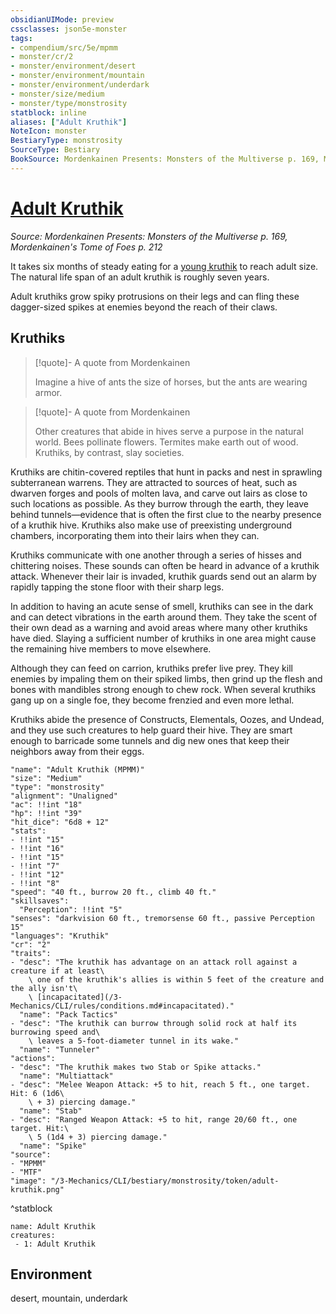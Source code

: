 ```yaml
---
obsidianUIMode: preview
cssclasses: json5e-monster
tags:
- compendium/src/5e/mpmm
- monster/cr/2
- monster/environment/desert
- monster/environment/mountain
- monster/environment/underdark
- monster/size/medium
- monster/type/monstrosity
statblock: inline
aliases: ["Adult Kruthik"]
NoteIcon: monster
BestiaryType: monstrosity
SourceType: Bestiary
BookSource: Mordenkainen Presents: Monsters of the Multiverse p. 169, Mordenkainen's Tome of Foes p. 212
---
```

# [Adult Kruthik](3-Mechanics\CLI\bestiary\monstrosity/adult-kruthik-mpmm.md)
*Source: Mordenkainen Presents: Monsters of the Multiverse p. 169, Mordenkainen's Tome of Foes p. 212*  

It takes six months of steady eating for a [young kruthik](young-kruthik-mpmm.md) to reach adult size. The natural life span of an adult kruthik is roughly seven years.

Adult kruthiks grow spiky protrusions on their legs and can fling these dagger-sized spikes at enemies beyond the reach of their claws.

## Kruthiks

> [!quote]- A quote from Mordenkainen  
> 
> Imagine a hive of ants the size of horses, but the ants are wearing armor.

> [!quote]- A quote from Mordenkainen  
> 
> Other creatures that abide in hives serve a purpose in the natural world. Bees pollinate flowers. Termites make earth out of wood. Kruthiks, by contrast, slay societies.

Kruthiks are chitin-covered reptiles that hunt in packs and nest in sprawling subterranean warrens. They are attracted to sources of heat, such as dwarven forges and pools of molten lava, and carve out lairs as close to such locations as possible. As they burrow through the earth, they leave behind tunnels—evidence that is often the first clue to the nearby presence of a kruthik hive. Kruthiks also make use of preexisting underground chambers, incorporating them into their lairs when they can.

Kruthiks communicate with one another through a series of hisses and chittering noises. These sounds can often be heard in advance of a kruthik attack. Whenever their lair is invaded, kruthik guards send out an alarm by rapidly tapping the stone floor with their sharp legs.

In addition to having an acute sense of smell, kruthiks can see in the dark and can detect vibrations in the earth around them. They take the scent of their own dead as a warning and avoid areas where many other kruthiks have died. Slaying a sufficient number of kruthiks in one area might cause the remaining hive members to move elsewhere.

Although they can feed on carrion, kruthiks prefer live prey. They kill enemies by impaling them on their spiked limbs, then grind up the flesh and bones with mandibles strong enough to chew rock. When several kruthiks gang up on a single foe, they become frenzied and even more lethal.

Kruthiks abide the presence of Constructs, Elementals, Oozes, and Undead, and they use such creatures to help guard their hive. They are smart enough to barricade some tunnels and dig new ones that keep their neighbors away from their eggs.

```statblock
"name": "Adult Kruthik (MPMM)"
"size": "Medium"
"type": "monstrosity"
"alignment": "Unaligned"
"ac": !!int "18"
"hp": !!int "39"
"hit_dice": "6d8 + 12"
"stats":
- !!int "15"
- !!int "16"
- !!int "15"
- !!int "7"
- !!int "12"
- !!int "8"
"speed": "40 ft., burrow 20 ft., climb 40 ft."
"skillsaves":
  "Perception": !!int "5"
"senses": "darkvision 60 ft., tremorsense 60 ft., passive Perception 15"
"languages": "Kruthik"
"cr": "2"
"traits":
- "desc": "The kruthik has advantage on an attack roll against a creature if at least\
    \ one of the kruthik's allies is within 5 feet of the creature and the ally isn't\
    \ [incapacitated](/3-Mechanics/CLI/rules/conditions.md#incapacitated)."
  "name": "Pack Tactics"
- "desc": "The kruthik can burrow through solid rock at half its burrowing speed and\
    \ leaves a 5-foot-diameter tunnel in its wake."
  "name": "Tunneler"
"actions":
- "desc": "The kruthik makes two Stab or Spike attacks."
  "name": "Multiattack"
- "desc": "Melee Weapon Attack: +5 to hit, reach 5 ft., one target. Hit: 6 (1d6\
    \ + 3) piercing damage."
  "name": "Stab"
- "desc": "Ranged Weapon Attack: +5 to hit, range 20/60 ft., one target. Hit:\
    \ 5 (1d4 + 3) piercing damage."
  "name": "Spike"
"source":
- "MPMM"
- "MTF"
"image": "/3-Mechanics/CLI/bestiary/monstrosity/token/adult-kruthik.png"
```
^statblock

```encounter-table
name: Adult Kruthik
creatures:
 - 1: Adult Kruthik
```

## Environment

desert, mountain, underdark